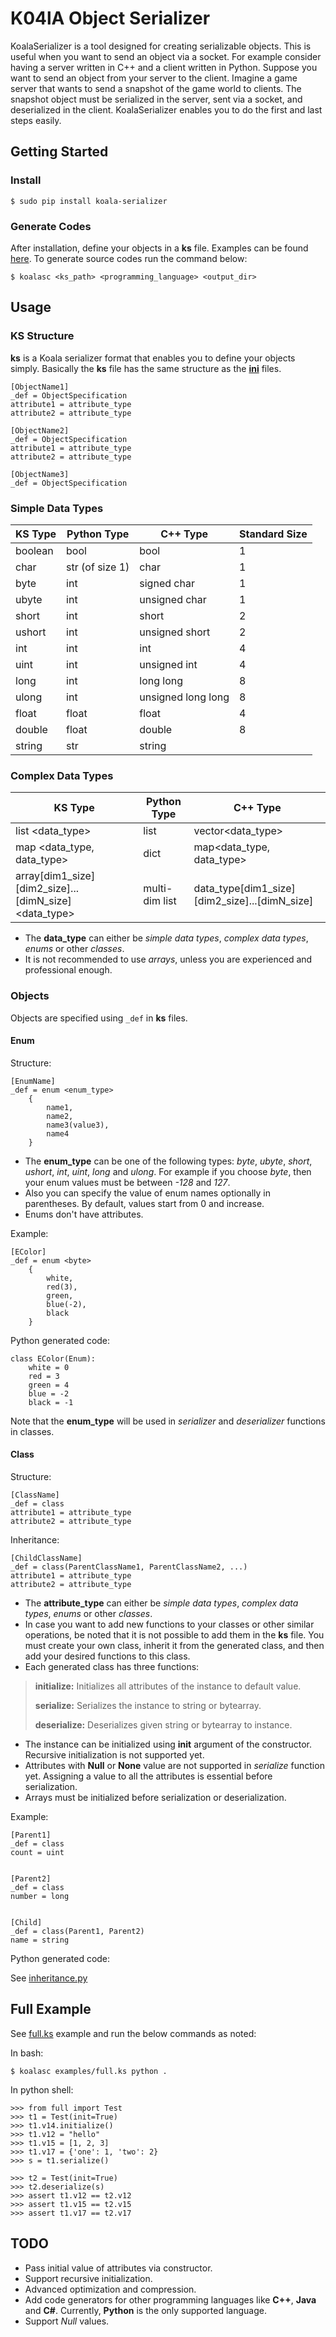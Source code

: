 # K04lA Object Serializer
KoalaSerializer is a tool designed for creating serializable objects. This is useful when you want to send an object via a socket. For example consider having a server written in C++ and a client written in Python. Suppose you want to send an object from your server to the client. Imagine a game server that wants to send a snapshot of the game world to clients. The snapshot object must be serialized in the server, sent via a socket, and deserialized in the client. KoalaSerializer enables you to do the first and last steps easily.


## Getting Started


### Install

	$ sudo pip install koala-serializer

### Generate Codes

After installation, define your objects in a **ks** file. Examples can be found [here](https://github.com/k04la/serializer/tree/master/examples).
To generate source codes run the command below:

	$ koalasc <ks_path> <programming_language> <output_dir>


## Usage

### KS Structure
**ks** is a Koala serializer format that enables you to define your objects simply.
Basically the **ks** file has the same structure as the [**ini**](https://en.wikipedia.org/wiki/INI_file) files.

	[ObjectName1]
	_def = ObjectSpecification
	attribute1 = attribute_type
	attribute2 = attribute_type

	[ObjectName2]
	_def = ObjectSpecification
	attribute1 = attribute_type
	attribute2 = attribute_type

	[ObjectName3]
	_def = ObjectSpecification


### Simple Data Types

KS Type  |  Python Type  |  C++ Type  |  Standard Size
---  |  ---  |  ---  | ---
boolean  |  bool  |  bool  |  1
char  |  str (of size 1)  |  char  |  1
byte  |  int  |  signed char |  1
ubyte  |  int  |  unsigned char |  1
short  |  int  |  short |  2
ushort  |  int  |  unsigned short |  2
int  |  int  |  int |  4
uint  |  int  |  unsigned int |  4
long  |  int  |  long long |  8
ulong  |  int  |  unsigned long long |  8
float  |  float  |  float |  4
double  | float  |  double |  8
string  |  str  |  string |


### Complex Data Types

KS Type  |  Python Type  |  C++ Type
---  |  ---  |  ---
list <data_type\>  |  list  |  vector<data_type\>
map <data_type, data_type\>  |  dict  |  map<data_type, data_type\>
array[dim1_size][dim2_size]...[dimN_size] <data_type\>  |  multi-dim list  |  data_type[dim1_size][dim2_size]...[dimN_size]

* The **data_type** can either be *simple data types*, *complex data types*, *enums* or other *classes*.
* It is not recommended to use *arrays*, unless you are experienced and professional enough.

### Objects
Objects are specified using ``_def`` in **ks** files.

#### Enum

Structure:

	[EnumName]
	_def = enum <enum_type>
		{
			name1,
			name2,
			name3(value3),
			name4
		}

* The **enum_type** can be one of the following types: *byte*, *ubyte*, *short*, *ushort*, *int*, *uint*, *long* and *ulong*.
For example if you choose *byte*, then your enum values must be between *-128* and *127*.
* Also you can specify the value of enum names optionally in parentheses. By default, values start from 0 and increase.
* Enums don't have attributes.

Example:

	[EColor]
	_def = enum <byte> 
		{
			white,
			red(3),
			green,
			blue(-2),
			black
		}

Python generated code:

	class EColor(Enum):
		white = 0
		red = 3
		green = 4
		blue = -2
		black = -1

Note that the **enum_type** will be used in *serializer* and *deserializer* functions in classes.

#### Class

Structure:

	[ClassName]
	_def = class
	attribute1 = attribute_type
	attribute2 = attribute_type

Inheritance:

	[ChildClassName]
	_def = class(ParentClassName1, ParentClassName2, ...)
	attribute1 = attribute_type
	attribute2 = attribute_type

* The **attribute_type** can either be *simple data types*, *complex data types*, *enums* or other *classes*.
* In case you want to add new functions to your classes or other similar operations, be noted that it is not possible to add them in the **ks** file. You must create your own class, inherit it from the generated class, and then add your desired functions to this class.
* Each generated class has three functions:

> **initialize:** Initializes all attributes of the instance to default value.
> 
> **serialize:** Serializes the instance to string or bytearray.
> 
> **deserialize:** Deserializes given string or bytearray to instance.

* The instance can be initialized using **init** argument of the constructor. Recursive initialization is not supported yet.
* Attributes with **Null** or **None** value are not supported in *serialize* function yet. Assigning a value to all the attributes is essential before serialization.
* Arrays must be initialized before serialization or deserialization.

Example:

	[Parent1]
	_def = class
	count = uint


	[Parent2]
	_def = class
	number = long


	[Child]
	_def = class(Parent1, Parent2)
	name = string


Python generated code:

See [inheritance.py](https://github.com/k04la/serializer/tree/master/examples/inheritance.py)

## Full Example

See [full.ks](https://github.com/k04la/serializer/tree/master/examples/full.ks) example and run the below commands as noted:

In bash:

	$ koalasc examples/full.ks python .

In python shell:

	>>> from full import Test
	>>> t1 = Test(init=True)
	>>> t1.v14.initialize()
	>>> t1.v12 = "hello"
	>>> t1.v15 = [1, 2, 3]
	>>> t1.v17 = {'one': 1, 'two': 2}
	>>> s = t1.serialize()
	
	>>> t2 = Test(init=True)
	>>> t2.deserialize(s)
	>>> assert t1.v12 == t2.v12
	>>> assert t1.v15 == t2.v15
	>>> assert t1.v17 == t2.v17


## TODO

* Pass initial value of attributes via constructor.
* Support recursive initialization.
* Advanced optimization and compression.
* Add code generators for other programming languages like **C++**, **Java** and **C#**. Currently, **Python** is the only supported language.
* Support *Null* values.

